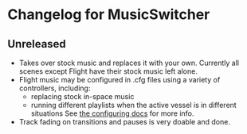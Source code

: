 # Changelog for MusicSwitcher

## Unreleased

- Takes over stock music and replaces it with your own. Currently all scenes except Flight have their stock music
  left alone.
- Flight music may be configured in .cfg files using a variety of controllers, including:
  - replacing stock in-space music
  - running different playlists when the active vessel is in different situations
  See [the configuring docs](CONFIGURING.md) for more info.
- Track fading on transitions and pauses is very doable and done.